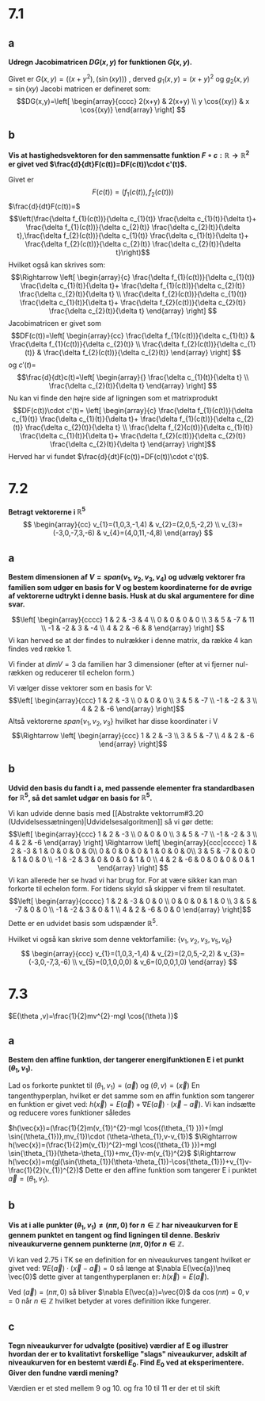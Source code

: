 # 7.1
## a
**Udregn Jacobimatricen $DG(x,y)$ for funktionen $G(x,y)$.**

Givet er $G(x,y)=((x+y^{2}),(\sin{}(xy)))$ , derved $g_{1}(x,y)=(x+y)^{2}$ og $g_{2}(x,y)=\sin{(xy)}$
Jacobi matricen er defineret som:
$$DG(x,y)=\left[
\begin{array}{cccc}
2(x+y) & 2(x+y) \\ 
y \cos{(xy)} & x \cos{(xy)}
\end{array}
\right] $$
## b
**Vis at hastighedsvektoren for den sammensatte funktion $F\circ c:\mathbb{R}\to \mathbb{R}^{2}$ er givet ved $\frac{d}{dt}F(c(t))=DF(c(t))\cdot c'(t)$.**

Givet er $$F(c(t))=(f_{1}(c(t)),f_{2}(c(t)))$$
$\frac{d}{dt}F(c(t))=$
$$\left(\frac{\delta f_{1}(c(t))}{\delta c_{1}(t)} \frac{\delta c_{1}(t)}{\delta t}+ \frac{\delta f_{1}(c(t))}{\delta c_{2}(t)} \frac{\delta c_{2}(t)}{\delta t},\frac{\delta f_{2}(c(t))}{\delta c_{1}(t)} \frac{\delta c_{1}(t)}{\delta t}+ \frac{\delta f_{2}(c(t))}{\delta c_{2}(t)} \frac{\delta c_{2}(t)}{\delta t}\right)$$
Hvilket også kan skrives som:
$$\Rightarrow \left[
\begin{array}{c}
\frac{\delta f_{1}(c(t))}{\delta c_{1}(t)} \frac{\delta c_{1}(t)}{\delta t}+ \frac{\delta f_{1}(c(t))}{\delta c_{2}(t)} \frac{\delta c_{2}(t)}{\delta t} \\ 
\frac{\delta f_{2}(c(t))}{\delta c_{1}(t)} \frac{\delta c_{1}(t)}{\delta t}+ \frac{\delta f_{2}(c(t))}{\delta c_{2}(t)} \frac{\delta c_{2}(t)}{\delta t}
\end{array}
\right] $$
Jacobimatricen er givet som
$$DF(c(t))=\left[
\begin{array}{cc}
\frac{\delta f_{1}(c(t))}{\delta c_{1}(t)} & \frac{\delta f_{1}(c(t))}{\delta c_{2}(t)} \\ 
\frac{\delta f_{2}(c(t))}{\delta c_{1}(t)} & \frac{\delta f_{2}(c(t))}{\delta c_{2}(t)}
\end{array}
\right] $$
og $c'(t)=$
$$\frac{d}{dt}c(t)=\left[
\begin{array}{}
\frac{\delta c_{1}(t)}{\delta t} \\ \frac{\delta c_{2}(t)}{\delta t}
\end{array}
\right] $$
Nu kan vi finde den højre side af ligningen som et matrixprodukt
$$DF(c(t))\cdot c'(t)= \left[
\begin{array}{c}
\frac{\delta f_{1}(c(t))}{\delta c_{1}(t)} \frac{\delta c_{1}(t)}{\delta t}+ \frac{\delta f_{1}(c(t))}{\delta c_{2}(t)} \frac{\delta c_{2}(t)}{\delta t} \\ 
\frac{\delta f_{2}(c(t))}{\delta c_{1}(t)} \frac{\delta c_{1}(t)}{\delta t}+ \frac{\delta f_{2}(c(t))}{\delta c_{2}(t)} \frac{\delta c_{2}(t)}{\delta t}
\end{array}
\right]$$
Herved har vi fundet $\frac{d}{dt}F(c(t))=DF(c(t))\cdot c'(t)$.
# 7.2
**Betragt vektorerne i $\mathbb{R}^{5}$**
$$
\begin{array}{cc}
v_{1}=(1,0,3,-1,4) & v_{2}=(2,0,5,-2,2) \\ v_{3}=(-3,0,-7,3,-6) & v_{4}=(4,0,11,-4,8)
\end{array}
$$
## a
**Bestem dimensionen af $V=span(v_{1},v_{2},v_{3},v_{4})$ og udvælg vektorer fra familien som udgør en basis for V og bestem koordinaterne for de øvrige af vektorerne udtrykt i denne basis. Husk at du skal argumentere for dine svar.**

$$\left[
\begin{array}{cccc}
1 & 2 & -3 & 4 \\ 
0 & 0 & 0 & 0 \\ 
3 & 5 & -7 & 11 \\ 
-1 & -2 & 3 & -4 \\ 
4 & 2 & -6 & 8
\end{array}
\right] $$
Vi kan herved se at der findes to nulrækker i denne matrix, da række 4 kan findes ved række 1.

Vi finder at $dim V=3$ da familien har 3 dimensioner (efter at vi fjerner nul-rækken og reducerer til echelon form.)

Vi vælger disse vektorer som en basis for V:
$$\left[
\begin{array}{ccc}
1 & 2 & -3 \\ 
0 & 0 & 0  \\ 
3 & 5 & -7  \\ 
-1 & -2 & 3  \\ 
4 & 2 & -6
\end{array}
\right]$$
Altså vektorerne $span \{v_{1},v_{2},v_{3} \}$ hvilket har disse koordinater i V
$$\Rightarrow  \left[
\begin{array}{ccc}
1 & 2 & -3 \\ 
3 & 5 & -7 \\ 
4 & 2 & -6
\end{array}
\right]$$
## b
**Udvid den basis du fandt i a, med passende elementer fra standardbasen for $\mathbb{R}^{5}$, så det samlet udgør en basis for $\mathbb{R}^{5}$.**

Vi kan udvide denne basis med [[Abstrakte vektorrum#3.20 (Udvidelsessætningen)|Udvidelsesalgoritmen]] så vi gør dette:
$$\left[
\begin{array}{ccc}
1 & 2 & -3  \\ 
0 & 0 & 0  \\ 
3 & 5 & -7  \\ 
-1 & -2 & 3  \\ 
4 & 2 & -6
\end{array}
\right] \Rightarrow 
\left[
\begin{array}{ccc|ccccc}
1 & 2 & -3   & 1 & 0 & 0 & 0 & 0\\ 
0 & 0 & 0   & 0 & 1 & 0 & 0 & 0\\ 
3 & 5 & -7  & 0 & 0 & 1 & 0 & 0 \\ 
-1 & -2 & 3  & 0 & 0 & 0 & 1 & 0 \\ 
4 & 2 & -6  & 0 & 0 & 0 & 0 & 1
\end{array}
\right] $$
Vi kan allerede her se hvad vi har brug for. For at være sikker kan man forkorte til echelon form. For tidens skyld så skipper vi frem til resultatet.
$$\left[
\begin{array}{ccccc}
1 & 2 & -3 & 0 & 0 \\ 
0 & 0 & 0 & 1 & 0 \\ 
3 & 5 & -7 & 0 & 0 \\ 
-1 & -2 & 3 & 0 & 1 \\ 
4 & 2 & -6 & 0 & 0
\end{array}
\right]$$
Dette er en udvidet basis som udspænder $\mathbb{R}^{5}$.

Hvilket vi også kan skrive som denne vektorfamilie:
$\{v_{1},v_{2},v_{3},v_{5},v_{6} \}$
$$
\begin{array}{ccc}
v_{1}=(1,0,3,-1,4) & v_{2}=(2,0,5,-2,2) & v_{3}=(-3,0,-7,3,-6) \\ v_{5}=(0,1,0,0,0) & v_6=(0,0,0,1,0)
\end{array}
$$
# 7.3
$E(\theta ,v)=\frac{1}{2}mv^{2}-mgl \cos{(\theta )}$ 
## a
**Bestem den affine funktion, der tangerer energifunktionen E i et punkt $(\theta_{1},v_{1})$.**

Lad os forkorte punktet til $(\theta_{1},v_{1})=(\vec{a})$ og $(\theta,v)=(\vec{x})$
En tangenthyperplan, hvilket er det samme som en affin funktion som tangerer en funktion er givet ved: $h(\vec{x})=E(\vec{a})+\nabla E(\vec{a})\cdot (\vec{x}-\vec{a})$.
Vi kan indsætte og reducere vores funktioner således 

$h(\vec{x})=(\frac{1}{2}m(v_{1})^{2}-mgl \cos{(\theta_{1} )})+(mgl \sin{(\theta_{1})},mv_{1})\cdot (\theta-\theta_{1},v-v_{1})$
$\Rightarrow h(\vec{x})=(\frac{1}{2}m(v_{1})^{2}-mgl \cos{(\theta_{1} )})+mgl \sin{\theta_{1}}(\theta-\theta_{1})+mv_{1}v-m(v_{1})^{2}$ 
$\Rightarrow h(\vec{x})=m(gl(\sin{\theta_{1}}(\theta-\theta_{1})-\cos{\theta_{1}})+v_{1}v- \frac{1}{2}(v_{1})^{2})$
Dette er den affine funktion som tangerer E i punktet $\vec{a}=(\theta_{1},v_{1})$.

## b
**Vis at i alle punkter $(\theta_{1},v_{1})\neq (n \pi ,0)$ for $n \in \mathbb{Z}$ har niveaukurven for E gennem punktet en tangent og find ligningen til denne. 
Beskriv niveaukurverne gennem punkterne $(n \pi ,0)$for $n \in \mathbb{Z}$.**

Vi kan ved 2.75 i TK se en definition for en niveaukurves tangent hvilket er givet ved: $\nabla E(\vec{a})\cdot (\vec{x}-\vec{a})=0$ så længe at $\nabla E(\vec{a})\neq \vec{0}$ dette giver at tangenthyperplanen er: $h(\vec{x})=E(\vec{a})$.

Ved $(\vec{a})=(n \pi ,0)$ så bliver $\nabla E(\vec{a})=\vec{0}$ da $\cos{(n\pi)}=0,v=0$ når $n \in \mathbb{Z}$ hvilket betyder at vores definition ikke fungerer. 
## c
**Tegn niveaukurver for udvalgte (positive) værdier af E og illustrer hvordan der er to kvalitativt forskellige "slags" niveaukurver, adskilt af niveaukurven for en bestemt værdi $E_{0}$. 
Find $E_{0}$ ved at eksperimentere. 
Giver den fundne værdi mening?**

Værdien er et sted mellem 9 og 10. og fra 10 til 11 er der et til skift
